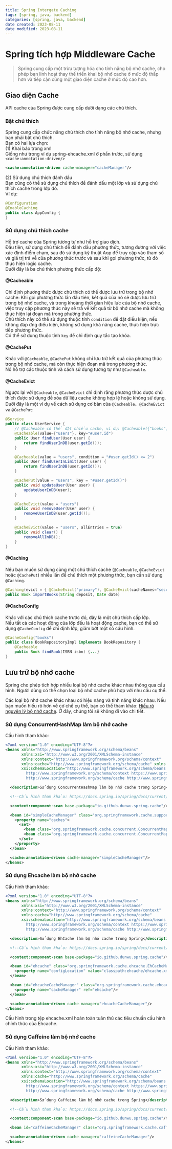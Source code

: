 ```yaml
---
title: Spring Intergate Caching
tags: [spring, java, backend]
categories: [spring, java, backend]
date created: 2023-08-11
date modified: 2023-08-11
---
```


# Spring tích hợp Middleware Cache

> Spring cung cấp một trừu tượng hóa cho tính năng bộ nhớ cache, cho phép bạn linh hoạt thay thế triển khai bộ nhớ cache ở mức độ thấp hơn và tiếp cận cùng một giao diện cache ở mức độ cao hơn.

## Giao diện Cache

API cache của Spring được cung cấp dưới dạng các chú thích.

### Bật chú thích

Spring cung cấp chức năng chú thích cho tính năng bộ nhớ cache, nhưng bạn phải bật chú thích.  
Bạn có hai lựa chọn:  
(1) Khai báo trong xml  
Giống như trong ví dụ spring-ehcache.xml ở phần trước, sử dụng `<cache:annotation-driven/>`

```xml
<cache:annotation-driven cache-manager="cacheManager"/>
```

(2) Sử dụng chú thích đánh dấu  
Bạn cũng có thể sử dụng chú thích để đánh dấu một lớp và sử dụng chú thích cache trong lớp đó.  
Ví dụ:

```java
@Configuration
@EnableCaching
public class AppConfig {
}
```

### Sử dụng chú thích cache

Hỗ trợ cache của Spring tương tự như hỗ trợ giao dịch.  
Đầu tiên, sử dụng chú thích để đánh dấu phương thức, tương đương với việc xác định điểm chạm, sau đó sử dụng kỹ thuật Aop để truy cập vào tham số và giá trị trả về của phương thức trước và sau khi gọi phương thức, từ đó thực hiện logic cache.  
Dưới đây là ba chú thích phương thức cấp độ:

#### @Cacheable

Chỉ định phương thức được chú thích có thể được lưu trữ trong bộ nhớ cache: Khi gọi phương thức lần đầu tiên, kết quả của nó sẽ được lưu trữ trong bộ nhớ cache, và trong khoảng thời gian hiệu lực của bộ nhớ cache, việc truy cập phương thức này sẽ trả về kết quả từ bộ nhớ cache mà không thực hiện lại đoạn mã trong phương thức.  
Chú thích này có thể sử dụng thuộc tính `condition` để đặt điều kiện, nếu không đáp ứng điều kiện, không sử dụng khả năng cache, thực hiện trực tiếp phương thức.  
Có thể sử dụng thuộc tính `key` để chỉ định quy tắc tạo khóa.

#### @CachePut

Khác với `@Cacheable`, `@CachePut` không chỉ lưu trữ kết quả của phương thức trong bộ nhớ cache, mà còn thực hiện đoạn mã trong phương thức.  
Nó hỗ trợ các thuộc tính và cách sử dụng tương tự như `@Cacheable`.

#### @CacheEvict

Ngược lại với `@Cacheable`, `@CacheEvict` chỉ định rằng phương thức được chú thích được sử dụng để xóa dữ liệu cache không hợp lệ hoặc không sử dụng.  
Dưới đây là một ví dụ về cách sử dụng cơ bản của `@Cacheable`、`@CacheEvict` và `@CachePut`:

```java
@Service
public class UserService {
    // @Cacheable có thể đặt nhiều cache, ví dụ: @Cacheable({"books", "isbns"})
    @Cacheable(value={"users"}, key="#user.id")
    public User findUser(User user) {
        return findUserInDB(user.getId());
    }

    @Cacheable(value = "users", condition = "#user.getId() <= 2")
    public User findUserInLimit(User user) {
        return findUserInDB(user.getId());
    }

    @CachePut(value = "users", key = "#user.getId()")
    public void updateUser(User user) {
        updateUserInDB(user);
    }

    @CacheEvict(value = "users")
    public void removeUser(User user) {
        removeUserInDB(user.getId());
    }

    @CacheEvict(value = "users", allEntries = true)
    public void clear() {
        removeAllInDB();
    }
}
```

#### @Caching

Nếu bạn muốn sử dụng cùng một chú thích cache (`@Cacheable`, `@CacheEvict` hoặc `@CachePut`) nhiều lần để chú thích một phương thức, bạn cần sử dụng `@Caching`.

```java
@Caching(evict = { @CacheEvict("primary"), @CacheEvict(cacheNames="secondary", key="#p0") })
public Book importBooks(String deposit, Date date)
```

#### @CacheConfig

Khác với các chú thích cache trước đó, đây là một chú thích cấp lớp.  
Nếu tất cả các hoạt động của lớp đều là hoạt động cache, bạn có thể sử dụng `@CacheConfig` để chỉ định lớp, giảm bớt một số cấu hình.

```java
@CacheConfig("books")
public class BookRepositoryImpl implements BookRepository {
	@Cacheable
	public Book findBook(ISBN isbn) {...}
}
```

## Lưu trữ bộ nhớ cache

Spring cho phép tích hợp nhiều loại bộ nhớ cache khác nhau thông qua cấu hình. Người dùng có thể chọn loại bộ nhớ cache phù hợp với nhu cầu cụ thể.

Các loại bộ nhớ cache khác nhau có hiệu năng và tính năng khác nhau. Nếu bạn muốn hiểu rõ hơn về cơ chế cụ thể, bạn có thể tham khảo: [Hiểu rõ nguyên lý bộ nhớ cache](https://dunwu.github.io/javatech/#/technology/cache/cache-theory?id=hi%e1%bb%83u-r%e1%bb%95-nguy%c3%aan-l%c3%bd-b%e1%bb%99-nh%e1%bb%9b-cache). Ở đây, chúng tôi sẽ không đi vào chi tiết.

### Sử dụng ConcurrentHashMap làm bộ nhớ cache

Cấu hình tham khảo:

```xml
<?xml version="1.0" encoding="UTF-8"?>
<beans xmlns="http://www.springframework.org/schema/beans"
       xmlns:xsi="http://www.w3.org/2001/XMLSchema-instance"
       xmlns:context="http://www.springframework.org/schema/context"
       xmlns:cache="http://www.springframework.org/schema/cache" xmlns:p="http://www.springframework.org/schema/p"
       xsi:schemaLocation="http://www.springframework.org/schema/beans http://www.springframework.org/schema/beans/spring-beans.xsd
         http://www.springframework.org/schema/context https://www.springframework.org/schema/context/spring-context.xsd
         http://www.springframework.org/schema/cache http://www.springframework.org/schema/cache/spring-cache.xsd">

  <description>Sử dụng ConcurrentHashMap làm bộ nhớ cache trong Spring</description>

  <!--Cấu hình tham khảo: https://docs.spring.io/spring/docs/current/spring-framework-reference/integration.html#cache-store-configuration-->

  <context:component-scan base-package="io.github.dunwu.spring.cache"/>

  <bean id="simpleCacheManager" class="org.springframework.cache.support.SimpleCacheManager">
    <property name="caches">
      <set>
        <bean class="org.springframework.cache.concurrent.ConcurrentMapCacheFactoryBean" p:name="default"/>
        <bean class="org.springframework.cache.concurrent.ConcurrentMapCacheFactoryBean" p:name="users"/>
      </set>
    </property>
  </bean>

  <cache:annotation-driven cache-manager="simpleCacheManager"/>
</beans>
```

### Sử dụng Ehcache làm bộ nhớ cache

Cấu hình tham khảo:

```xml
<?xml version="1.0" encoding="UTF-8"?>
<beans xmlns="http://www.springframework.org/schema/beans"
       xmlns:xsi="http://www.w3.org/2001/XMLSchema-instance"
       xmlns:context="http://www.springframework.org/schema/context"
       xmlns:cache="http://www.springframework.org/schema/cache"
       xsi:schemaLocation="http://www.springframework.org/schema/beans http://www.springframework.org/schema/beans/spring-beans.xsd
         http://www.springframework.org/schema/context https://www.springframework.org/schema/context/spring-context.xsd
         http://www.springframework.org/schema/cache http://www.springframework.org/schema/cache/spring-cache.xsd">

  <description>Sử dụng EhCache làm bộ nhớ cache trong Spring</description>

  <!--Cấu hình tham khảo: https://docs.spring.io/spring/docs/current/spring-framework-reference/integration.html#cache-store-configuration-->

  <context:component-scan base-package="io.github.dunwu.spring.cache"/>

  <bean id="ehcache" class="org.springframework.cache.ehcache.EhCacheManagerFactoryBean">
    <property name="configLocation" value="classpath:ehcache/ehcache.xml"/>
  </bean>

  <bean id="ehcacheCacheManager" class="org.springframework.cache.ehcache.EhCacheCacheManager">
    <property name="cacheManager" ref="ehcache"/>
  </bean>

  <cache:annotation-driven cache-manager="ehcacheCacheManager"/>
</beans>
```

Cấu hình trong tệp ehcache.xml hoàn toàn tuân thủ các tiêu chuẩn cấu hình chính thức của Ehcache.

### Sử dụng Caffeine làm bộ nhớ cache

Cấu hình tham khảo:

```xml
<?xml version="1.0" encoding="UTF-8"?>
<beans xmlns="http://www.springframework.org/schema/beans"
       xmlns:xsi="http://www.w3.org/2001/XMLSchema-instance"
       xmlns:context="http://www.springframework.org/schema/context"
       xmlns:cache="http://www.springframework.org/schema/cache"
       xsi:schemaLocation="http://www.springframework.org/schema/beans http://www.springframework.org/schema/beans/spring-beans.xsd
         http://www.springframework.org/schema/context https://www.springframework.org/schema/context/spring-context.xsd
         http://www.springframework.org/schema/cache http://www.springframework.org/schema/cache/spring-cache.xsd">

  <description>Sử dụng Caffeine làm bộ nhớ cache trong Spring</description>

  <!--Cấu hình tham khảo: https://docs.spring.io/spring/docs/current/spring-framework-reference/integration.html#cache-store-configuration-->

  <context:component-scan base-package="io.github.dunwu.spring.cache"/>

  <bean id="caffeineCacheManager" class="org.springframework.cache.caffeine.CaffeineCacheManager"/>

  <cache:annotation-driven cache-manager="caffeineCacheManager"/>
</beans>
```
